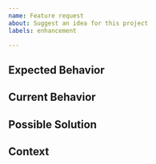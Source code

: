 ```yaml
---
name: Feature request
about: Suggest an idea for this project
labels: enhancement

---
```


<!--- ↑↑ Provide a general summary of the issue in the Title above ↑↑ -->

Expected Behavior
-----------------
<!--- Tell us how it should work -->

Current Behavior
----------------
<!--- Explain the difference from current behavior -->

Possible Solution
-----------------
<!--- Not obligatory, but suggest ideas how to implement the addition or change -->

Context
-------
<!--- How has this issue affected you? What are you trying to accomplish? -->
<!--- Providing context helps us come up with a solution that is most useful in the real world -->

